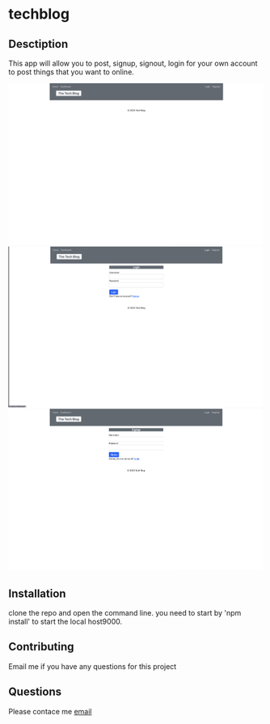 # techblog

## Desctiption
This app will allow you to post, signup, signout, login for your own account to post things that you want to online. 

![tech blog:](./images/IMG%201.png)
![tech blog:](./images/IMG2.png)
![tech blog:](./images/IMG3.png)

## Installation
clone the repo and open the command line. you need to start by 'npm install' to start the local host9000.

## Contributing
Email me if you have any questions for this project

## Questions
Please contace me [email](rlee7029@gmail.com)